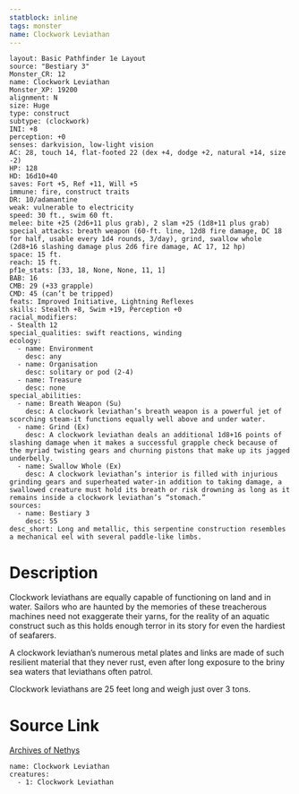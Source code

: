 ```yaml
---
statblock: inline
tags: monster
name: Clockwork Leviathan
---
```

```statblock
layout: Basic Pathfinder 1e Layout
source: "Bestiary 3"
Monster_CR: 12
name: Clockwork Leviathan
Monster_XP: 19200
alignment: N
size: Huge
type: construct
subtype: (clockwork)
INI: +8
perception: +0
senses: darkvision, low-light vision
AC: 28, touch 14, flat-footed 22 (dex +4, dodge +2, natural +14, size -2)
HP: 128
HD: 16d10+40
saves: Fort +5, Ref +11, Will +5
immune: fire, construct traits
DR: 10/adamantine
weak: vulnerable to electricity
speed: 30 ft., swim 60 ft.
melee: bite +25 (2d6+11 plus grab), 2 slam +25 (1d8+11 plus grab)
special_attacks: breath weapon (60-ft. line, 12d8 fire damage, DC 18 for half, usable every 1d4 rounds, 3/day), grind, swallow whole (2d8+16 slashing damage plus 2d6 fire damage, AC 17, 12 hp)
space: 15 ft.
reach: 15 ft.
pf1e_stats: [33, 18, None, None, 11, 1]
BAB: 16
CMB: 29 (+33 grapple)
CMD: 45 (can’t be tripped)
feats: Improved Initiative, Lightning Reflexes
skills: Stealth +8, Swim +19, Perception +0
racial_modifiers:
- Stealth 12
special_qualities: swift reactions, winding
ecology:
  - name: Environment
    desc: any
  - name: Organisation
    desc: solitary or pod (2-4)
  - name: Treasure
    desc: none
special_abilities:
  - name: Breath Weapon (Su)
    desc: A clockwork leviathan’s breath weapon is a powerful jet of scorching steam-it functions equally well above and under water.
  - name: Grind (Ex)
    desc: A clockwork leviathan deals an additional 1d8+16 points of slashing damage when it makes a successful grapple check because of the myriad twisting gears and churning pistons that make up its jagged underbelly.
  - name: Swallow Whole (Ex)
    desc: A clockwork leviathan’s interior is filled with injurious grinding gears and superheated water-in addition to taking damage, a swallowed creature must hold its breath or risk drowning as long as it remains inside a clockwork leviathan’s “stomach.”
sources:
  - name: Bestiary 3
    desc: 55
desc_short: Long and metallic, this serpentine construction resembles a mechanical eel with several paddle-like limbs.
```
# Description
Clockwork leviathans are equally capable of functioning on land and in water. Sailors who are haunted by the memories of these treacherous machines need not exaggerate their yarns, for the reality of an aquatic construct such as this holds enough terror in its story for even the hardiest of seafarers.

A clockwork leviathan’s numerous metal plates and links are made of such resilient material that they never rust, even after long exposure to the briny sea waters that leviathans often patrol.

Clockwork leviathans are 25 feet long and weigh just over 3 tons.
# Source Link
[Archives of Nethys](https://aonprd.com/MonsterDisplay.aspx?ItemName=Clockwork%20Leviathan)
```encounter-table
name: Clockwork Leviathan
creatures:
  - 1: Clockwork Leviathan
```
